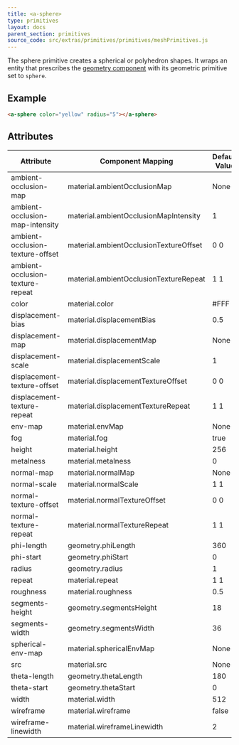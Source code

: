 ```yaml
---
title: <a-sphere>
type: primitives
layout: docs
parent_section: primitives
source_code: src/extras/primitives/primitives/meshPrimitives.js
---
```


The sphere primitive creates a spherical or polyhedron shapes. It wraps an entity that prescribes the [geometry component](../components/geometry.md) with its geometric primitive set to `sphere`.

## Example

```html
<a-sphere color="yellow" radius="5"></a-sphere>
```

## Attributes

| Attribute                        | Component Mapping                      | Default Value |
| --------                         | -----------------                      | ------------- |
| ambient-occlusion-map            | material.ambientOcclusionMap           | None          |
| ambient-occlusion-map-intensity  | material.ambientOcclusionMapIntensity  | 1             |
| ambient-occlusion-texture-offset | material.ambientOcclusionTextureOffset | 0 0           |
| ambient-occlusion-texture-repeat | material.ambientOcclusionTextureRepeat | 1 1           |
| color                            | material.color                         | #FFF          |
| displacement-bias                | material.displacementBias              | 0.5           |
| displacement-map                 | material.displacementMap               | None          |
| displacement-scale               | material.displacementScale             | 1             |
| displacement-texture-offset      | material.displacementTextureOffset     | 0 0           |
| displacement-texture-repeat      | material.displacementTextureRepeat     | 1 1           |
| env-map                          | material.envMap                        | None          |
| fog                              | material.fog                           | true          |
| height                           | material.height                        | 256           |
| metalness                        | material.metalness                     | 0             |
| normal-map                       | material.normalMap                     | None          |
| normal-scale                     | material.normalScale                   | 1 1           |
| normal-texture-offset            | material.normalTextureOffset           | 0 0           |
| normal-texture-repeat            | material.normalTextureRepeat           | 1 1           |
| phi-length                       | geometry.phiLength                     | 360           |
| phi-start                        | geometry.phiStart                      | 0             |
| radius                           | geometry.radius                        | 1             |
| repeat                           | material.repeat                        | 1 1           |
| roughness                        | material.roughness                     | 0.5           |
| segments-height                  | geometry.segmentsHeight                | 18            |
| segments-width                   | geometry.segmentsWidth                 | 36            |
| spherical-env-map                | material.sphericalEnvMap               | None          |
| src                              | material.src                           | None          |
| theta-length                     | geometry.thetaLength                   | 180           |
| theta-start                      | geometry.thetaStart                    | 0             |
| width                            | material.width                         | 512           |
| wireframe                        | material.wireframe                     | false         |
| wireframe-linewidth              | material.wireframeLinewidth            | 2             |
